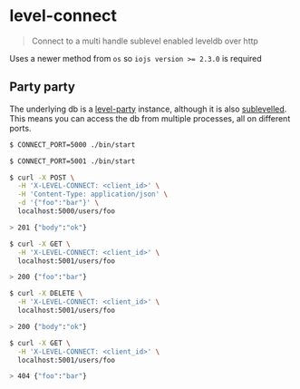 
# level-connect

> Connect to a multi handle sublevel enabled leveldb over http

Uses a newer method from `os` so `iojs version >= 2.3.0` is required

## Party party

The underlying db is a [level-party](https://www.npmjs.com/package/level-party) instance, although it is also [sublevelled](https://www.npmjs.com/package/level-sublevel). This means you can access the db from multiple processes, all on different ports.

```sh
$ CONNECT_PORT=5000 ./bin/start
```

```sh
$ CONNECT_PORT=5001 ./bin/start
```

```sh
$ curl -X POST \
  -H 'X-LEVEL-CONNECT: <client_id>' \
  -H 'Content-Type: application/json' \
  -d '{"foo":"bar"}' \
  localhost:5000/users/foo

> 201 {"body":"ok"}

$ curl -X GET \
  -H 'X-LEVEL-CONNECT: <client_id>' \
  localhost:5001/users/foo

> 200 {"foo":"bar"}

$ curl -X DELETE \
  -H 'X-LEVEL-CONNECT: <client_id>' \
  localhost:5001/users/foo

> 200 {"body":"ok"}

$ curl -X GET \
  -H 'X-LEVEL-CONNECT: <client_id>' \
  localhost:5001/users/foo

> 404 {"foo":"bar"}

```
